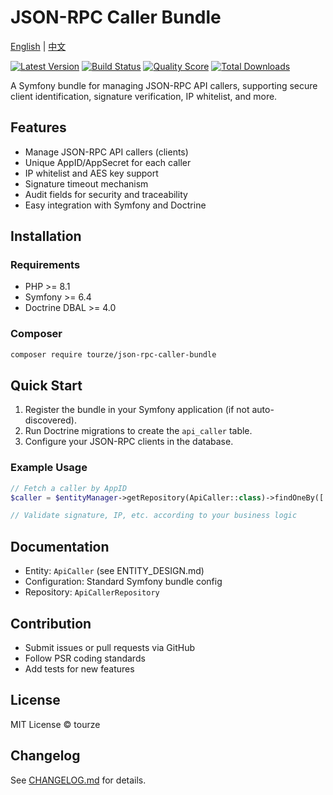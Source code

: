 # JSON-RPC Caller Bundle

[English](README.md) | [中文](README.zh-CN.md)

[![Latest Version](https://img.shields.io/packagist/v/tourze/json-rpc-caller-bundle.svg?style=flat-square)](https://packagist.org/packages/tourze/json-rpc-caller-bundle)
[![Build Status](https://img.shields.io/travis/tourze/json-rpc-caller-bundle/master.svg?style=flat-square)](https://travis-ci.org/tourze/json-rpc-caller-bundle)
[![Quality Score](https://img.shields.io/scrutinizer/g/tourze/json-rpc-caller-bundle.svg?style=flat-square)](https://scrutinizer-ci.com/g/tourze/json-rpc-caller-bundle)
[![Total Downloads](https://img.shields.io/packagist/dt/tourze/json-rpc-caller-bundle.svg?style=flat-square)](https://packagist.org/packages/tourze/json-rpc-caller-bundle)

A Symfony bundle for managing JSON-RPC API callers, supporting secure client identification, signature verification, IP whitelist, and more.

## Features

- Manage JSON-RPC API callers (clients)
- Unique AppID/AppSecret for each caller
- IP whitelist and AES key support
- Signature timeout mechanism
- Audit fields for security and traceability
- Easy integration with Symfony and Doctrine

## Installation

### Requirements

- PHP >= 8.1
- Symfony >= 6.4
- Doctrine DBAL >= 4.0

### Composer

```bash
composer require tourze/json-rpc-caller-bundle
```

## Quick Start

1. Register the bundle in your Symfony application (if not auto-discovered).
2. Run Doctrine migrations to create the `api_caller` table.
3. Configure your JSON-RPC clients in the database.

### Example Usage

```php
// Fetch a caller by AppID
$caller = $entityManager->getRepository(ApiCaller::class)->findOneBy(['appId' => 'your-app-id']);

// Validate signature, IP, etc. according to your business logic
```

## Documentation

- Entity: `ApiCaller` (see ENTITY_DESIGN.md)
- Configuration: Standard Symfony bundle config
- Repository: `ApiCallerRepository`

## Contribution

- Submit issues or pull requests via GitHub
- Follow PSR coding standards
- Add tests for new features

## License

MIT License © tourze

## Changelog

See [CHANGELOG.md](CHANGELOG.md) for details.
